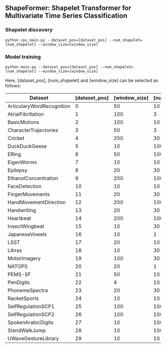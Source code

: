 ## ShapeFormer: Shapelet Transformer for Multivariate Time Series Classification



### Shapelet discovery
```
python cpu_main.py --dataset_pos=[dataset_pos] --num_shapelet=[num_shapelet] --window_size=[window_size]
```

### Model training
```
python main.py --dataset_pos=[dataset_pos] --num_shapelet=[num_shapelet] --window_size=[window_size]
```

Here, [dataset_pos], [num_shapelet] and [window_size] can be selected as follows:

| Dataset                   | [dataset_pos] | [window_size] | [num_shapelet] |
|---------------------------|---------------|---------------|----------------|
| ArticularyWordRecognition | 0             | 50            | 10             |
| AtrialFibrillation        | 1             | 100           | 3              |
| BasicMotions              | 2             | 100           | 10             |
| CharacterTrajectories     | 3             | 50            | 3              |
| Cricket                   | 4             | 200           | 30             |
| DuckDuckGeese             | 5             | 10            | 100            |
| ERing                     | 6             | 50            | 100            |
| EigenWorms                | 7             | 10            | 10             |
| Epilepsy                  | 8             | 20            | 30             |
| EthanolConcentration      | 9             | 200           | 100            |
| FaceDetection             | 10            | 10            | 10             |
| FingerMovements           | 11            | 20            | 30             |
| HandMovementDirection     | 12            | 200           | 100            |
| Handwriting               | 13            | 20            | 30             |
| Heartbeat                 | 14            | 200           | 100            |
| InsectWingbeat            | 15            | 10            | 30             |
| JapaneseVowels            | 16            | 10            | 1              |
| LSST                      | 17            | 20            | 10             |
| Libras                    | 18            | 10            | 30             |
| MotorImagery              | 19            | 100           | 30             |
| NATOPS                    | 20            | 20            | 1              |
| PEMS-SF                   | 21            | 50            | 10             |
| PenDigits                 | 22            | 4             | 10             |
| PhonemeSpectra            | 23            | 20            | 30             |
| RacketSports              | 24            | 10            | 10             |
| SelfRegulationSCP1        | 25            | 100           | 100            |
| SelfRegulationSCP2        | 26            | 100           | 100            |
| SpokenArabicDigits        | 27            | 10            | 100            |
| StandWalkJump             | 28            | 10            | 100            |
| UWaveGestureLibrary       | 29            | 10            | 10             |


